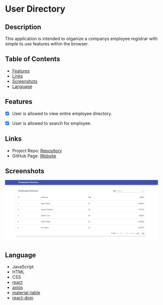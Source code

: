 # User Directory

## Description

This application is intended to organize a companys employee registrar with simple to use features within the browser.

## Table of Contents

* [Features](#Features)
* [Links](#Links)
* [Screenshots](#Screenshots)
* [Language](#Language)


## Features

- [x] User is allowed to view entire employee directory.
- [x] User is allowed to search for employee.


## Links

* Project Repo: [Repository](https://github.com/Darrellfr3/User-Directory)
* GitHub Page: [Website](https://jeishu.github.io/work-day-scheduler/)

## Screenshots

![directory](./screenshot.png)


## Language

* JavaScript
* HTML
* CSS
* [react](https://jquery.com/)
* [axios](https://jquery.com/)
* [material-table](https://jquery.com/)
* [react-dom](https://jquery.com/)
